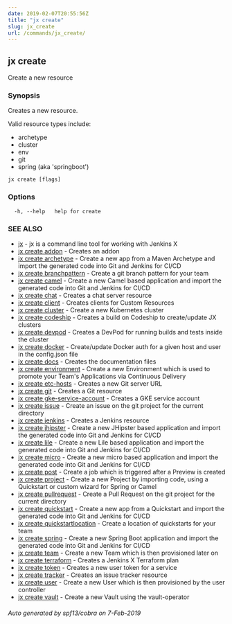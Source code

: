 ```yaml
---
date: 2019-02-07T20:55:56Z
title: "jx create"
slug: jx_create
url: /commands/jx_create/
---
```

## jx create

Create a new resource

### Synopsis

Creates a new resource.
  
  Valid resource types include:
  
  * archetype  
  * cluster  
  * env  
  * git  
  * spring (aka 'springboot')

```
jx create [flags]
```

### Options

```
  -h, --help   help for create
```

### SEE ALSO

* [jx](/commands/jx/)	 - jx is a command line tool for working with Jenkins X
* [jx create addon](/commands/jx_create_addon/)	 - Creates an addon
* [jx create archetype](/commands/jx_create_archetype/)	 - Create a new app from a Maven Archetype and import the generated code into Git and Jenkins for CI/CD
* [jx create branchpattern](/commands/jx_create_branchpattern/)	 - Create a git branch pattern for your team
* [jx create camel](/commands/jx_create_camel/)	 - Create a new Camel based application and import the generated code into Git and Jenkins for CI/CD
* [jx create chat](/commands/jx_create_chat/)	 - Creates a chat server resource
* [jx create client](/commands/jx_create_client/)	 - Creates clients for Custom Resources
* [jx create cluster](/commands/jx_create_cluster/)	 - Create a new Kubernetes cluster
* [jx create codeship](/commands/jx_create_codeship/)	 - Creates a build on Codeship to create/update JX clusters
* [jx create devpod](/commands/jx_create_devpod/)	 - Creates a DevPod for running builds and tests inside the cluster
* [jx create docker](/commands/jx_create_docker/)	 - Create/update Docker auth for a given host and user in the config.json file
* [jx create docs](/commands/jx_create_docs/)	 - Creates the documentation files
* [jx create environment](/commands/jx_create_environment/)	 - Create a new Environment which is used to promote your Team's Applications via Continuous Delivery
* [jx create etc-hosts](/commands/jx_create_etc-hosts/)	 - Creates a new Git server URL
* [jx create git](/commands/jx_create_git/)	 - Creates a Git resource
* [jx create gke-service-account](/commands/jx_create_gke-service-account/)	 - Creates a GKE service account
* [jx create issue](/commands/jx_create_issue/)	 - Create an issue on the git project for the current directory
* [jx create jenkins](/commands/jx_create_jenkins/)	 - Creates a Jenkins resource
* [jx create jhipster](/commands/jx_create_jhipster/)	 - Create a new JHipster based application and import the generated code into Git and Jenkins for CI/CD
* [jx create lile](/commands/jx_create_lile/)	 - Create a new Lile based application and import the generated code into Git and Jenkins for CI/CD
* [jx create micro](/commands/jx_create_micro/)	 - Create a new micro based application and import the generated code into Git and Jenkins for CI/CD
* [jx create post](/commands/jx_create_post/)	 - Create a job which is triggered after a Preview is created
* [jx create project](/commands/jx_create_project/)	 - Create a new Project by importing code, using a Quickstart or custom wizard for Spring or Camel
* [jx create pullrequest](/commands/jx_create_pullrequest/)	 - Create a Pull Request on the git project for the current directory
* [jx create quickstart](/commands/jx_create_quickstart/)	 - Create a new app from a Quickstart and import the generated code into Git and Jenkins for CI/CD
* [jx create quickstartlocation](/commands/jx_create_quickstartlocation/)	 - Create a location of quickstarts for your team
* [jx create spring](/commands/jx_create_spring/)	 - Create a new Spring Boot application and import the generated code into Git and Jenkins for CI/CD
* [jx create team](/commands/jx_create_team/)	 - Create a new Team which is then provisioned later on
* [jx create terraform](/commands/jx_create_terraform/)	 - Creates a Jenkins X Terraform plan
* [jx create token](/commands/jx_create_token/)	 - Creates a new user token for a service
* [jx create tracker](/commands/jx_create_tracker/)	 - Creates an issue tracker resource
* [jx create user](/commands/jx_create_user/)	 - Create a new User which is then provisioned by the user controller
* [jx create vault](/commands/jx_create_vault/)	 - Create a new Vault using the vault-operator

###### Auto generated by spf13/cobra on 7-Feb-2019
